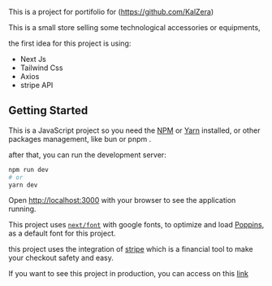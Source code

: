 This is a project for portifolio for (https://github.com/KalZera)

This is a small store selling some technological accessories or equipments, 

the first idea for this project is using: 
 - Next Js 
 - Tailwind Css 
 - Axios
 - stripe API

## Getting Started

This is a JavaScript project so you need the [NPM](https://docs.npmjs.com/downloading-and-installing-node-js-and-npm) or [Yarn](https://classic.yarnpkg.com/lang/en/docs/install/#debian-stable) installed, or other packages management, like bun or pnpm .

after that, you can run the development server:

```bash
npm run dev
# or
yarn dev
```

Open [http://localhost:3000](http://localhost:3000) with your browser to see the application running.

This project uses [`next/font`](https://nextjs.org/docs/app/building-your-application/optimizing/fonts) with google fonts, to optimize and load [Poppins](https://fonts.google.com/specimen/Poppins), as a default font for this project.

this project uses the integration of [stripe](https://stripe.com/en-br) which is a financial tool to make your checkout safety and easy. 

If you want to see this project in production, you can access on this [link](https://ecommerce-potfolio.vercel.app/)
